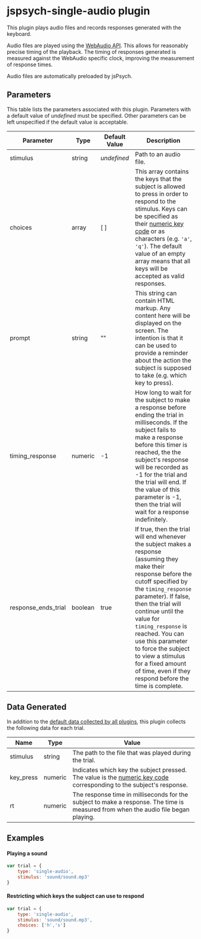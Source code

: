 # jspsych-single-audio plugin

This plugin plays audio files and records responses generated with the keyboard.

Audio files are played using the [WebAudio API](https://developer.mozilla.org/en-US/docs/Web/API/Web_Audio_API). This allows for reasonably precise timing of the playback. The timing of responses generated is measured against the WebAudio specific clock, improving the measurement of response times.

Audio files are automatically preloaded by jsPsych.

## Parameters

This table lists the parameters associated with this plugin. Parameters with a default value of *undefined* must be specified. Other parameters can be left unspecified if the default value is acceptable.

Parameter | Type | Default Value | Description
----------|------|---------------|------------
stimulus | string | *undefined* | Path to an audio file.
choices | array | [ ] | This array contains the keys that the subject is allowed to press in order to respond to the stimulus. Keys can be specified as their [numeric key code](http://www.cambiaresearch.com/articles/15/javascript-char-codes-key-codes) or as characters (e.g. `'a'`, `'q'`). The default value of an empty array means that all keys will be accepted as valid responses.
prompt | string | "" | This string can contain HTML markup. Any content here will be displayed on the screen. The intention is that it can be used to provide a reminder about the action the subject is supposed to take (e.g. which key to press).
timing_response | numeric | -1 | How long to wait for the subject to make a response before ending the trial in milliseconds. If the subject fails to make a response before this timer is reached, the the subject's response will be recorded as -1 for the trial and the trial will end. If the value of this parameter is -1, then the trial will wait for a response indefinitely.
response_ends_trial | boolean | true | If true, then the trial will end whenever the subject makes a response (assuming they make their response before the cutoff specified by the `timing_response` parameter). If false, then the trial will continue until the value for `timing_response` is reached. You can use this parameter to force the subject to view a stimulus for a fixed amount of time, even if they respond before the time is complete.

## Data Generated

In addition to the [default data collected by all plugins](overview#datacollectedbyplugins), this plugin collects the following data for each trial.

Name | Type | Value
-----|------|------
stimulus | string | The path to the file that was played during the trial.
key_press | numeric | Indicates which key the subject pressed. The value is the [numeric key code](http://www.cambiaresearch.com/articles/15/javascript-char-codes-key-codes) corresponding to the subject's response.
rt | numeric | The response time in milliseconds for the subject to make a response. The time is measured from when the audio file began playing.

## Examples

#### Playing a sound

```javascript
var trial = {
	type: 'single-audio',
	stimulus: 'sound/sound.mp3'
}
```

#### Restricting which keys the subject can use to respond

```javascript
var trial = {
	type: 'single-audio',
	stimulus: 'sound/sound.mp3',
	choices: ['h','s']
}
```
